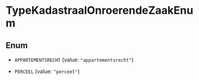 

# TypeKadastraalOnroerendeZaakEnum

## Enum


* `APPARTEMENTSRECHT` (value: `"appartementsrecht"`)

* `PERCEEL` (value: `"perceel"`)




